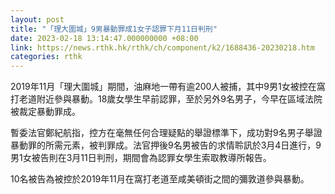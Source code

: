 ```yaml
---
layout: post
title: "「理大圍城」9男暴動罪成1女子認罪下月11日判刑"
date: 2023-02-18 13:14:47.000000000 +08:00
link: https://news.rthk.hk/rthk/ch/component/k2/1688436-20230218.htm
categories: rthk
---
```


2019年11月「理大圍城」期間，油麻地一帶有逾200人被捕，其中9男1女被控在窩打老道附近參與暴動。18歲女學生早前認罪，至於另外9名男子，今早在區域法院被裁定暴動罪成。

暫委法官鄭紀航指，控方在毫無任何合理疑點的舉證標準下，成功對9名男子舉證暴動罪的所需元素，被判罪成。法官押後9名男被告的求情聆訊於3月4日進行，9男1女被告則在3月11日判刑，期間會為認罪女學生索取教導所報告。

10名被告為被控於2019年11月在窩打老道至咸美頓街之間的彌敦道參與暴動。
